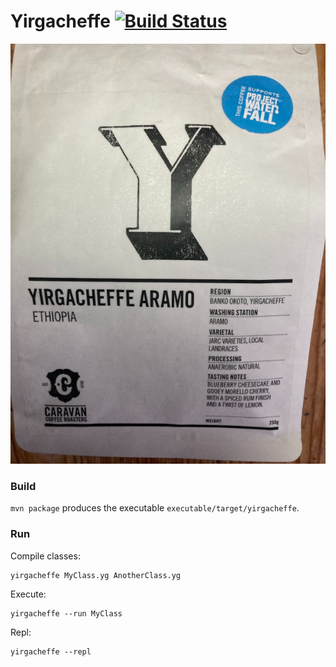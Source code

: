 # Yirgacheffe [![Build Status](https://travis-ci.com/MartinRixham/Yirgacheffe.svg?branch=master)](https://travis-ci.com/MartinRixham/Yirgacheffe)

![Yirgacheffe](docs/yirgacheffe.png)

### Build

`mvn package` produces the executable `executable/target/yirgacheffe`.

### Run

Compile classes:

    yirgacheffe MyClass.yg AnotherClass.yg

Execute:

    yirgacheffe --run MyClass
    
Repl:

    yirgacheffe --repl